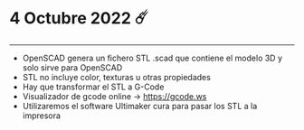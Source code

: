 # 4 Octubre 2022 ☄️
---
- OpenSCAD genera un fichero STL .scad que contiene el modelo 3D y solo sirve para OpenSCAD
- STL no incluye color, texturas u otras propiedades
- Hay que transformar el STL a G-Code
- Visualizador de gcode online -> https://gcode.ws
- Utilizaremos el software Ultimaker cura para pasar los STL a la impresora